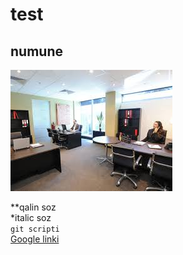 # test
## numune

![sekil](https://github.com/NurMayya/test/blob/master/image/q1.jpg)


**qalin soz </br>
*italic soz </br>
`git scripti`</br>
[Google linki](https://www.google.com/)</br>
